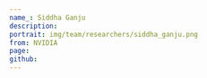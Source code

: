 ```yaml
---
name_: Siddha Ganju
description:
portrait: img/team/researchers/siddha_ganju.png
from: NVIDIA
page: 
github:
---
```

